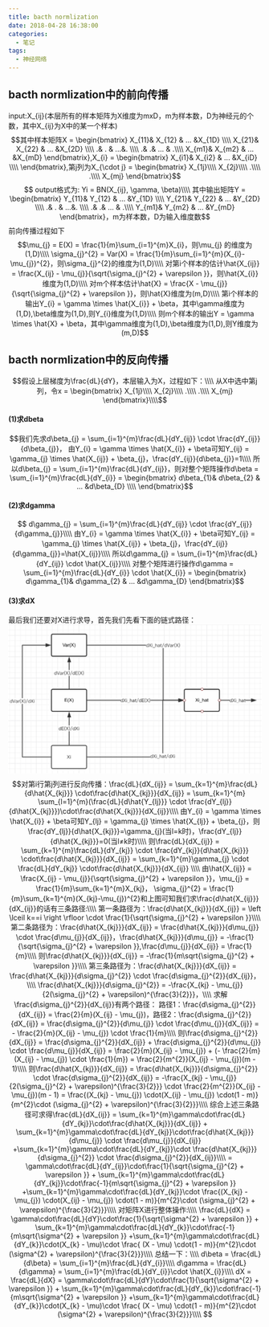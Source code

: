 ```yaml
---
title: bacth normlization
date: 2018-04-28 16:38:00
categories:
  - 笔记
tags:
  - 神经网络
---
```

## bacth normlization中的前向传播
input:X_{ij}(本层所有的样本矩阵为X维度为mxD，m为样本数，D为神经元的个数，其中X_{ij}为X中的某一个样本)
$$其中样本矩阵X = \begin{bmatrix}
 X_{11}& X_{12} & ... &X_{1D} \\\\ 
X_{21}& X_{22} & ... &X_{2D} \\\\ 
 .& . &  ...&. \\\\ 
 .&  .& ... & .\\\\ 
X_{m1}& X_{m2} & ... &X_{mD} 
\end{bmatrix},X_{i} = \begin{bmatrix}
 X_{i1}& X_{i2} & ... &X_{iD} \\\\ 
\end{bmatrix},第j列为X_{\cdot j} = \begin{bmatrix}
 X_{1j}\\\\ 
X_{2j}\\\\ 
 .\\\\ 
 .\\\\ 
X_{mj}
\end{bmatrix}$$
$$ output格式为: Yi = BN(X_{ij}, \gamma, \beta)\\\\ 
其中输出矩阵Y = \begin{bmatrix}
 Y_{11}& Y_{12} & ... &Y_{1D} \\\\ 
Y_{21}& Y_{22} & ... &Y_{2D} \\\\ 
 .& . &  ...&. \\\\ 
 .&  .& ... & .\\\\ 
Y_{m1}& Y_{m2} & ... &Y_{mD} 
\end{bmatrix}，m为样本数，D为输入维度数$$
前向传播过程如下
$$\mu_{j} = E(X) = \frac{1}{m}\sum_{i=1}^{m}X_{i}，则\mu_{j} 的维度为(1,D)\\\\
\sigma_{j}^{2} = Var(X) = \frac{1}{m}\sum_{i=1}^{m}(X_{i}-\mu_{j})^{2}，则\sigma_{j}^{2}的维度为(1,D)\\\\
对第i个样本的估计\hat{X_{ij}} = \frac{X_{ij} - \mu_{j}}{\sqrt{\sigma_{j}^{2} + \varepsilon }}，则\hat{X_{i}}维度为(1,D)\\\\
对m个样本估计\hat{X} = \frac{X - \mu_{j}}{\sqrt{\sigma_{j}^{2} + \varepsilon }}，则\hat{X}维度为(m,D)\\\\
第i个样本的输出Y_{i} = \gamma  \times \hat{X_{i}} + \beta，其中\gamma维度为(1,D),\beta维度为(1,D),则Y_{i}维度为(1,D)\\\\
则m个样本的输出Y = \gamma  \times \hat{X} + \beta，其中\gamma维度为(1,D),\beta维度为(1,D),则Y维度为(m,D)$$
## bacth normlization中的反向传播
$$假设上层梯度为\frac{dL}{dY}，本层输入为X，过程如下：\\\\
从X中选中第j列，令x = \begin{bmatrix}
 X_{1j}\\\\ 
X_{2j}\\\\ 
 .\\\\ 
 .\\\\ 
X_{mj}
\end{bmatrix}\\\\$$
#### (1)求dbeta
$$我们先求d\beta_{j} = \sum_{i=1}^{m}\frac{dL}{dY_{ij}} \cdot \frac{dY_{ij}}{d\beta_{j}}，
由Y_{i} = \gamma  \times \hat{X_{i}} + \beta可知Y_{ij} = \gamma_{j}  \times \hat{X_{ij}} + \beta_{j}，\frac{dY_{ij}}{d\beta_{j}}=1\\\\
所以d\beta_{j} = \sum_{i=1}^{m}\frac{dL}{dY_{ij}}，则对整个矩阵操作d\beta = \sum_{i=1}^{m}\frac{dL}{dY_{i}} = \begin{bmatrix}
 d\beta_{1}& d\beta_{2} & ... &d\beta_{D} \\\\ 
\end{bmatrix}$$
#### (2)求dgamma
$$
d\gamma_{j} = \sum_{i=1}^{m}\frac{dL}{dY_{ij}} \cdot \frac{dY_{ij}}{d\gamma_{j}}\\\\
由Y_{i} = \gamma  \times \hat{X_{i}} + \beta可知Y_{ij} = \gamma_{j}  \times \hat{X_{ij}} + \beta_{j}，\frac{dY_{ij}}{d\gamma_{j}}=\hat{X_{ij}}\\\\
所以d\gamma_{j} = \sum_{i=1}^{m}\frac{dL}{dY_{ij}} \cdot \hat{X_{ij}}\\\\
对整个矩阵进行操作d\gamma = \sum_{i=1}^{m}\frac{dL}{dY_{i}} \cdot \hat{X_{i}} = \begin{bmatrix} d\gamma_{1}& d\gamma_{2} & ... &d\gamma_{D} 
\end{bmatrix}$$
#### (3)求dX
最后我们还要对X进行求导，首先我们先看下面的链式路径：
![image](/images/chain_batchnorm.png)
$$对第i行第j列进行反向传播：\frac{dL}{dX_{ij}} = \sum_{k=1}^{m}\frac{dL}{d\hat{X_{kj}}} \cdot\frac{d\hat{X_{kj}}}{dX_{ij}} = \sum_{k=1}^{m} \sum_{l=1}^{m}(\frac{dL}{d\hat{Y_{lj}}} \cdot \frac{dY_{lj}}{d\hat{X_{kj}}})\cdot\frac{d\hat{X_{kj}}}{dX_{ij}}\\\\
由Y_{i} = \gamma  \times \hat{X_{i}} + \beta可知Y_{lj} = \gamma_{j}  \times \hat{X_{lj}} + \beta_{j}，则\frac{dY_{lj}}{d\hat{X_{kj}}}=\gamma_{j}(当l=k时)，\frac{dY_{lj}}{d\hat{X_{kj}}}=0(当l≠k时)\\\\
则\frac{dL}{dX_{ij}} = \sum_{k=1}^{m}\frac{dL}{dY_{kj}} \cdot \frac{dY_{kj}}{d\hat{X_{kj}}} \cdot\frac{d\hat{X_{kj}}}{dX_{ij}} = \sum_{k=1}^{m}\gamma_{j} \cdot \frac{dL}{dY_{kj}} \cdot\frac{d\hat{X_{kj}}}{dX_{ij}} \\\\
由\hat{X_{ij}} = \frac{X_{ij} - \mu_{j}}{\sqrt{\sigma_{j}^{2} + \varepsilon }}，\mu_{j} = \frac{1}{m}\sum_{k=1}^{m}X_{kj}，
\sigma_{j}^{2} = \frac{1}{m}\sum_{k=1}^{m}(X_{kj}-\mu_{j})^{2}和上图可知我们求\frac{d\hat{X_{ij}}}{dX_{ij}}的话有三条路径:\\\\ 
第一条路径为：\frac{d\hat{X_{kj}}}{dX_{ij}} = \left \lceil k==i \right \rfloor \cdot \frac{1}{\sqrt{\sigma_{j}^{2} + \varepsilon }}\\\\
第二条路径为：\frac{d\hat{X_{kj}}}{dX_{ij}} = \frac{d\hat{X_{kj}}}{d\mu_{j}} \cdot \frac{d\mu_{j}}{dX_{ij}}，\frac{d\hat{X_{kj}}}{d\mu_{j}} = -\frac{1}{\sqrt{\sigma_{j}^{2} + \varepsilon }},\frac{d\mu_{j}}{dX_{ij}} = \frac{1}{m}\\\\
则\frac{d\hat{X_{kj}}}{dX_{ij}} = -\frac{1}{m\sqrt{\sigma_{j}^{2} + \varepsilon }}\\\\
第三条路径为：\frac{d\hat{X_{kj}}}{dX_{ij}} = \frac{d\hat{X_{kj}}}{d\sigma_{j}^{2}} \cdot \frac{d\sigma_{j}^{2}}{dX_{ij}}，\\\\ 
\frac{d\hat{X_{kj}}}{d\sigma_{j}^{2}} = -\frac{X_{kj} - \mu_{j}}{2(\sigma_{j}^{2} + \varepsilon)^{\frac{3}{2}}}，\\\\
求解\frac{d\sigma_{j}^{2}}{dX_{ij}}有两个路径：
路径1：\frac{d\sigma_{j}^{2}}{dX_{ij}} = \frac{2}{m}(X_{ij} - \mu_{j})，路径2：\frac{d\sigma_{j}^{2}}{dX_{ij}} = \frac{d\sigma_{j}^{2}}{d\mu_{j}} \cdot \frac{d\mu_{j}}{dX_{ij}} = - \frac{2}{m}(X_{ij} - \mu_{j}) \cdot \frac{1}{m}\\\\
则\frac{d\sigma_{j}^{2}}{dX_{ij}} = \frac{d\sigma_{j}^{2}}{dX_{ij}} + \frac{d\sigma_{j}^{2}}{d\mu_{j}} \cdot \frac{d\mu_{j}}{dX_{ij}} = \frac{2}{m}(X_{ij} - \mu_{j}) + (- \frac{2}{m}(X_{ij} - \mu_{j}) \cdot \frac{1}{m}) = \frac{2}{m^{2}}(X_{ij} - \mu_{j})(m - 1)\\\\
则\frac{d\hat{X_{kj}}}{dX_{ij}} = \frac{d\hat{X_{kj}}}{d\sigma_{j}^{2}} \cdot \frac{d\sigma_{j}^{2}}{dX_{ij}} = -\frac{X_{kj} - \mu_{j}}{2(\sigma_{j}^{2} + \varepsilon)^{\frac{3}{2}}} \cdot \frac{2}{m^{2}}(X_{ij} - \mu_{j})(m - 1) = \frac{(X_{kj} - \mu_{j}) \cdot(X_{ij} - \mu_{j}) \cdot(1 - m)}{m^{2}\cdot (\sigma_{j}^{2} + \varepsilon)^{\frac{3}{2}}}\\\\
综合上述三条路径可求得\frac{dL}{dX_{ij}} = \sum_{k=1}^{m}\gamma\cdot\frac{dL}{dY_{kj}}\cdot\frac{d\hat{X_{kj}}}{dX_{ij}} + \sum_{k=1}^{m}\gamma\cdot\frac{dL}{dY_{kj}}\cdot\frac{d\hat{X_{kj}}}{d\mu_{j}} \cdot \frac{d\mu_{j}}{dX_{ij}} +\sum_{k=1}^{m}\gamma\cdot\frac{dL}{dY_{kj}}\cdot \frac{d\hat{X_{kj}}}{d\sigma_{j}^{2}} \cdot \frac{d\sigma_{j}^{2}}{dX_{ij}}\\\\
 = \gamma\cdot\frac{dL}{dY_{ij}}\cdot\frac{1}{\sqrt{\sigma_{j}^{2} + \varepsilon }} + \sum_{k=1}^{m}\gamma\cdot\frac{dL}{dY_{kj}}\cdot\frac{-1}{m\sqrt{\sigma_{j}^{2} + \varepsilon }} +\sum_{k=1}^{m}\gamma\cdot\frac{dL}{dY_{kj}}\cdot \frac{(X_{kj} - \mu_{j}) \cdot(X_{ij} - \mu_{j}) \cdot(1 - m)}{m^{2}\cdot (\sigma_{j}^{2} + \varepsilon)^{\frac{3}{2}}}\\\\
 对矩阵X进行整体操作:\\\\
\frac{dL}{dX} = \gamma\cdot\frac{dL}{dY}\cdot\frac{1}{\sqrt{\sigma^{2} + \varepsilon }} + \sum_{k=1}^{m}\gamma\cdot\frac{dL}{dY_{k}}\cdot\frac{-1}{m\sqrt{\sigma^{2} + \varepsilon }} +\sum_{k=1}^{m}\gamma\cdot\frac{dL}{dY_{k}}\cdot(X_{k} - \mu)\cdot \frac{ (X - \mu) \cdot(1 - m)}{m^{2}\cdot (\sigma^{2} + \varepsilon)^{\frac{3}{2}}}\\\\
总结一下：\\\\
d\beta = \frac{dL}{d\beta} = \sum_{i=1}^{m}\frac{dL}{dY_{i}}\\\\
d\gamma = \frac{dL}{d\gamma} = \sum_{i=1}^{m}\frac{dL}{dY_{i}}\cdot \hat{X_{i}}\\\\
dX = \frac{dL}{dX} = \gamma\cdot\frac{dL}{dY}\cdot\frac{1}{\sqrt{\sigma^{2} + \varepsilon }} + \sum_{k=1}^{m}\gamma\cdot\frac{dL}{dY_{k}}\cdot\frac{-1}{m\sqrt{\sigma^{2} + \varepsilon }} +\sum_{k=1}^{m}\gamma\cdot\frac{dL}{dY_{k}}\cdot(X_{k} - \mu)\cdot \frac{ (X - \mu) \cdot(1 - m)}{m^{2}\cdot (\sigma^{2} + \varepsilon)^{\frac{3}{2}}}\\\\
$$